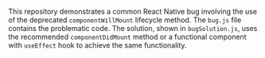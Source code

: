 This repository demonstrates a common React Native bug involving the use of the deprecated `componentWillMount` lifecycle method. The `bug.js` file contains the problematic code. The solution, shown in `bugSolution.js`, uses the recommended `componentDidMount` method or a functional component with `useEffect` hook to achieve the same functionality.